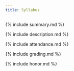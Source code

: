 ```yaml
---
title: Syllabus
---
```


{% include summary.md %}

{% include description.md %}

{% include attendance.md %}

{% include grading.md %}

{% include honor.md %}
